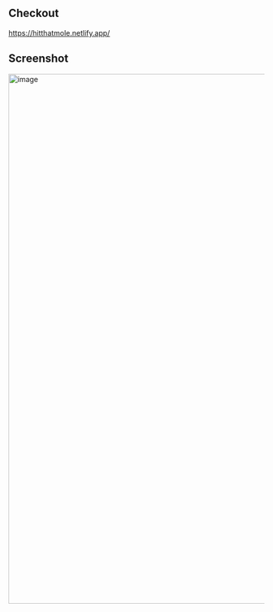 ## Checkout
https://hitthatmole.netlify.app/


## Screenshot
<img width="1905" height="1043" alt="image" src="https://github.com/user-attachments/assets/261a2910-57ef-4384-9341-0bddb6ffd85f" />
